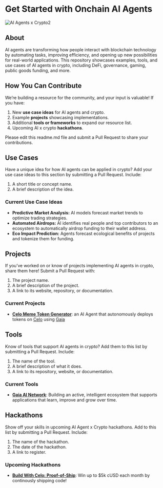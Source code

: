 # Get Started with Onchain AI Agents

![AI Agents x Crypto2](https://github.com/user-attachments/assets/1d38d65b-3145-42c3-80fc-465ca0ee6613)

## About
AI agents are transforming how people interact with blockchain technology by automating tasks, improving efficiency, and opening up new possibilities for real-world applications. This repository showcases examples, tools, and use cases of AI agents in crypto, including DeFi, governance, gaming, public goods funding, and more.

## How You Can Contribute
We’re building a resource for the community, and your input is valuable!
If you have:
1. New **use case ideas** for AI agents and crypto.
2. Example **projects** showcasing implementations.
3. Additional **tools or frameworks** to expand our resource list.
4. Upcoming AI x crypto **hackathons**.

Please edit this readme.md file and submit a Pull Request to share your contributions.

## Use Cases
Have a unique idea for how AI agents can be applied in crypto? Add your use case ideas to this section by submitting a Pull Request. Include:
1. A short title or concept name.
2. A brief description of the idea.

### Current Use Case Ideas
- **Predictive Market Analysis:** AI models forecast market trends to optimize trading strategies.
- **Automated Airdrops:** AI identifies real people and top contributors to an ecosystem to automatically airdrop funding to their wallet address.
- **Eco Impact Prediction:** Agents forecast ecological benefits of projects and tokenize them for funding.

## Projects
If you’ve worked on or know of projects implementing AI agents in crypto, share them here! Submit a Pull Request with:
1. The project name.
2. A brief description of the project.
3. A link to its website, repository, or documentation.

### Current Projects
- **[Celo Meme Token Generator](https://github.com/harishkotra/celo-token-agent)**: an AI Agent that autonomously deploys tokens on [Celo](https://docs.celo.org/) using [Gaia](https://docs.gaianet.ai/intro/)
 

## Tools
Know of tools that support AI agents in crypto? Add them to this list by submitting a Pull Request. 
Include:
1. The name of the tool.
2. A brief description of what it does.
3. A link to its repository, website, or documentation.

### Current Tools
- **[Gaia AI Network](https://github.com/GaiaNet-AI)**: Building an active, intelligent ecosystem that supports applications that learn, improve and grow over time.

## Hackathons
Show off your skills in upcoming AI Agent x Crypto hackathons. Add to this list by submitting a Pull Request. Include:
1. The name of the hackathon.
2. The date of the hackathon.
3. A link to register.

### Upcoming Hackathons
- **[Build With Celo: Proof-of-Ship](https://lemonade.social/e/4JkhOXcD)**: Win up to $5k cUSD each month by continously shipping code!
